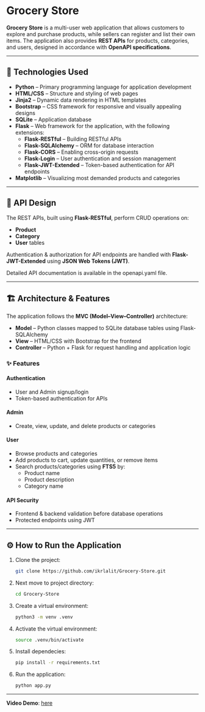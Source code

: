
# Grocery Store

**Grocery Store** is a multi-user web application that allows customers to explore and purchase products, while sellers can register and list their own items. 
The application also provides **REST APIs** for products, categories, and users, designed in accordance with **OpenAPI specifications**.

---

## 🚀 Technologies Used

- **Python** – Primary programming language for application development  
- **HTML/CSS** – Structure and styling of web pages  
- **Jinja2** – Dynamic data rendering in HTML templates  
- **Bootstrap** – CSS framework for responsive and visually appealing designs  
- **SQLite** – Application database  
- **Flask** – Web framework for the application, with the following extensions:
  - **Flask-RESTful** – Building RESTful APIs
  - **Flask-SQLAlchemy** – ORM for database interaction
  - **Flask-CORS** – Enabling cross-origin requests
  - **Flask-Login** – User authentication and session management
  - **Flask-JWT-Extended** – Token-based authentication for API endpoints  
- **Matplotlib** – Visualizing most demanded products and categories

---

## 📡 API Design

The REST APIs, built using **Flask-RESTful**, perform CRUD operations on:
- **Product**
- **Category**
- **User** tables  

Authentication & authorization for API endpoints are handled with **Flask-JWT-Extended** using **JSON Web Tokens (JWT)**.  

Detailed API documentation is available in the openapi.yaml file.

---
## 🏗 Architecture & Features

The application follows the **MVC (Model–View–Controller)** architecture:  
- **Model** – Python classes mapped to SQLite database tables using Flask-SQLAlchemy  
- **View** – HTML/CSS with Bootstrap for the frontend  
- **Controller** – Python + Flask for request handling and application logic  

### ✨ Features

#### Authentication
- User and Admin signup/login
- Token-based authentication for APIs

#### Admin
- Create, view, update, and delete products or categories

#### User
- Browse products and categories
- Add products to cart, update quantities, or remove items
- Search products/categories using **FTS5** by:
  - Product name
  - Product description
  - Category name

#### API Security
- Frontend & backend validation before database operations
- Protected endpoints using JWT

---

## ⚙️ How to Run the Application

1. Clone the project:
   ```bash
   git clone https://github.com/ikrlalit/Grocery-Store.git
2. Next move to project directory:
   ```bash
   cd Grocery-Store
3. Create a virtual environment:
   ```bash
   python3 -m venv .venv
4. Activate the virtual environment:
   ```bash
   source .venv/bin/activate
5. Install dependecies:
   ```bash
   pip install -r requirements.txt
6. Run the application:
   ```bash
   python app.py
---
**Video Demo**: [here](https://youtu.be/dFpiXiBLxGQ)
